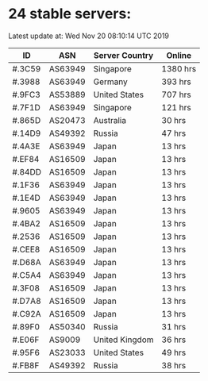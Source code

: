 # 24 stable servers:

Latest update at: Wed Nov 20 08:10:14 UTC 2019

| ID | ASN | Server Country | Online |
| -- | --- | -------------- | ------ |
| #.3C59 | AS63949 | Singapore | 1380 hrs |
| #.3988 | AS63949 | Germany | 393 hrs |
| #.9FC3 | AS53889 | United States | 707 hrs |
| #.7F1D | AS63949 | Singapore | 121 hrs |
| #.865D | AS20473 | Australia | 30 hrs |
| #.14D9 | AS49392 | Russia | 47 hrs |
| #.4A3E | AS63949 | Japan | 13 hrs |
| #.EF84 | AS16509 | Japan | 13 hrs |
| #.84DD | AS16509 | Japan | 13 hrs |
| #.1F36 | AS63949 | Japan | 13 hrs |
| #.1E4D | AS63949 | Japan | 13 hrs |
| #.9605 | AS63949 | Japan | 13 hrs |
| #.4BA2 | AS16509 | Japan | 13 hrs |
| #.2536 | AS16509 | Japan | 13 hrs |
| #.CEE8 | AS16509 | Japan | 13 hrs |
| #.D68A | AS63949 | Japan | 13 hrs |
| #.C5A4 | AS63949 | Japan | 13 hrs |
| #.3F08 | AS16509 | Japan | 13 hrs |
| #.D7A8 | AS16509 | Japan | 13 hrs |
| #.C92A | AS16509 | Japan | 13 hrs |
| #.89F0 | AS50340 | Russia | 31 hrs |
| #.E06F | AS9009 | United Kingdom | 36 hrs |
| #.95F6 | AS23033 | United States | 49 hrs |
| #.FB8F | AS49392 | Russia | 38 hrs |

